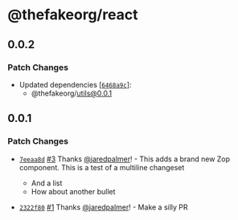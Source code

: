 # @thefakeorg/react

## 0.0.2

### Patch Changes

- Updated dependencies [[`6468a9c`](https://github.com/jaredpalmer/tsdx-monorepo-playground/commit/6468a9c236a30f3650ca0a218055ac7de359b84f)]:
  - @thefakeorg/utils@0.0.1

## 0.0.1

### Patch Changes

- [`7eeaa8d`](https://github.com/jaredpalmer/tsdx-monorepo-playground/commit/7eeaa8d5e52aab02243021625d14e576776a7464) [#3](https://github.com/jaredpalmer/tsdx-monorepo-playground/pull/3) Thanks [@jaredpalmer](https://github.com/jaredpalmer)! - This adds a brand new Zop component. This is a test
  of a multiline changeset

  - And a list
  - How about another bullet

* [`2322f80`](https://github.com/jaredpalmer/tsdx-monorepo-playground/commit/2322f8062ac0670b41d2332435b70e72ea010238) [#1](https://github.com/jaredpalmer/tsdx-monorepo-playground/pull/1) Thanks [@jaredpalmer](https://github.com/jaredpalmer)! - Make a silly PR
